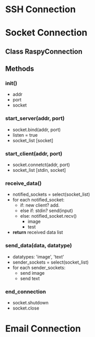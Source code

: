 # SSH Connection


# Socket Connection

## Class RaspyConnection
## Methods

### init()
* addr
* port
* socket

### start_server(addr, port)
* socket.bind(addr, port)
* listen = true
* socket_list [socket]

### start_client(addr, port)
* socket.connetct(addr, port)
* socket_list [stdin, socket]

### receive_data()
* notified_sockets = select(socket_list)
* for each notified_socket:
    * if: new client? add.
    * else if: stdin? send(input)
    * else: notified_socket.recv()
        * image
        * test
* **return** received data list
 
### send_data(data, datatype)
* datatypes: 'image', 'text'
*  sender_sockets = select(socket_list)
* for each sender_sockets:
    * send image
    * send text

### end_connection
* socket.shutdown
* socket.close

# Email Connection